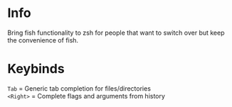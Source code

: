 # Info
Bring fish functionality to zsh for people that want to switch over but keep the convenience of fish.

# Keybinds
`Tab` = Generic tab completion for files/directories\
`<Right>` = Complete flags and arguments from history
